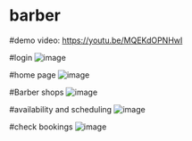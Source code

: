 # barber

#demo video:
https://youtu.be/MQEKdOPNHwI

#login
![image](https://github.com/Suryodaya27/barber/assets/79349719/a10380e9-a25c-4fe6-9525-9cfd69072dcf)

#home page
![image](https://github.com/Suryodaya27/barber/assets/79349719/d9b323e7-a353-4a27-b332-9ec612029a25)

#Barber shops
![image](https://github.com/Suryodaya27/barber/assets/79349719/6b26328a-c38c-4628-a1a6-7a4bd3bcf002)

#availability and scheduling
![image](https://github.com/Suryodaya27/barber/assets/79349719/60e9b922-4f07-4120-8dd4-b837ecdbc2bd)

#check bookings
![image](https://github.com/Suryodaya27/barber/assets/79349719/224055be-5309-48a8-a485-f68d5f5f9afb)




